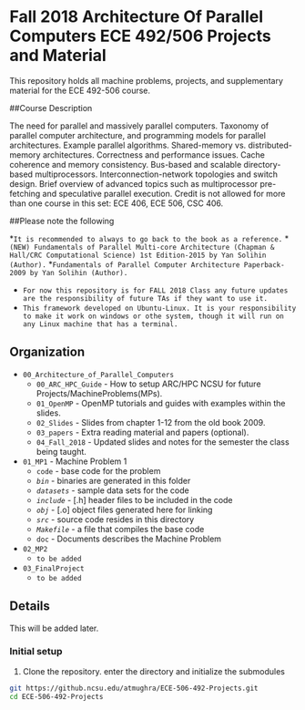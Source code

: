 # Fall 2018 Architecture Of Parallel Computers ECE 492/506 Projects and Material

This repository holds all machine problems, projects, and supplementary material for the ECE 492-506 course.

##Course Description

The need for parallel and massively parallel computers. Taxonomy of parallel computer architecture, and programming models for parallel architectures. Example parallel algorithms. Shared-memory vs. distributed-memory architectures. Correctness and performance issues. Cache coherence and memory consistency. Bus-based and scalable directory-based multiprocessors. Interconnection-network topologies and switch design. Brief overview of advanced topics such as multiprocessor pre-fetching and speculative parallel execution. Credit is not allowed for more than one course in this set: ECE 406, ECE 506, CSC 406.

##Please note the following

*`It is recommended to always to go back to the book as a reference.`
  *`(NEW) Fundamentals of Parallel Multi-core Architecture (Chapman & Hall/CRC Computational Science) 1st Edition-2015 by Yan Solihin (Author).`
  *`Fundamentals of Parallel Computer Architecture Paperback-2009 by Yan Solihin (Author).`
* `For now this repository is for FALL 2018 Class any future updates are the responsibility of future TAs if they want to use it.`
* `This framework developed on Ubuntu-Linux. It is your responsibility to make it work on windows or othe system, though it will run on any Linux machine that has a terminal.`

## Organization
* `00_Architecture_of_Parallel_Computers`
  * `00_ARC_HPC_Guide` - How to setup ARC/HPC NCSU for future Projects/MachineProblems(MPs).
  * `01_OpenMP` - OpenMP tutorials and guides with examples within the slides.
  * `02_Slides` - Slides from chapter 1-12 from the old book 2009.
  * `03_papers` - Extra reading material and papers (optional).
  * `04_Fall_2018` - Updated slides and notes for the semester the class being taught.
* `01_MP1` - Machine Problem 1
  * `code` - base code for the problem
  * *`bin`* - binaries are generated in this folder
  * *`datasets`* - sample data sets for the code
  * *`include`* - [.h] header files to be included in the code
  * *`obj`* - [.o] object files generated here for linking
  * *`src`* - source code resides in this directory
  * *`Makefile`* - a file that compiles the base code
  * `doc` - Documents describes the Machine Problem
* `02_MP2`
  * `to be added` 
* `03_FinalProject`
  * `to be added`

## Details
This will be added later.
### Initial setup
1. Clone the repository. enter the directory and initialize the submodules
  ```bash
  git https://github.ncsu.edu/atmughra/ECE-506-492-Projects.git
  cd ECE-506-492-Projects
  ```
